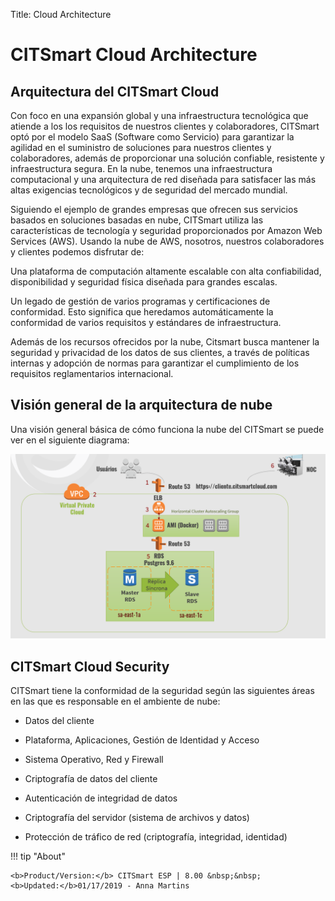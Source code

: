 Title: Cloud Architecture

# CITSmart Cloud Architecture

Arquitectura del CITSmart Cloud
-----------------------------

Con foco en una expansión global y una infraestructura tecnológica que atiende a los
los requisitos de nuestros clientes y colaboradores, CITSmart optó por el modelo SaaS
(Software como Servicio) para garantizar la agilidad en el suministro de soluciones para
nuestros clientes y colaboradores, además de proporcionar una solución confiable, resistente y
infraestructura segura. En la nube, tenemos una infraestructura computacional y una
arquitectura de red diseñada para satisfacer las más altas exigencias
tecnológicos y de seguridad del mercado mundial.

Siguiendo el ejemplo de grandes empresas que ofrecen sus servicios basados en
soluciones basadas en nube, CITSmart utiliza las características de tecnología y seguridad
proporcionados por Amazon Web Services (AWS). Usando la nube de AWS, nosotros, nuestros
colaboradores y clientes podemos disfrutar de:

Una plataforma de computación altamente escalable con alta confiabilidad,
disponibilidad y seguridad física diseñada para grandes escalas.

Un legado de gestión de varios programas y certificaciones de conformidad.
Esto significa que heredamos automáticamente la conformidad de varios requisitos
y estándares de infraestructura.

Además de los recursos ofrecidos por la nube, Citsmart busca mantener la seguridad y
privacidad de los datos de sus clientes, a través de políticas internas y adopción
de normas para garantizar el cumplimiento de los requisitos reglamentarios
internacional.

Visión general de la arquitectura de nube
-----------------------------------

Una visión general básica de cómo funciona la nube del CITSmart se puede ver en el
siguiente diagrama:

![Screenshot](images/citsmart-cloud-plataform.png)

CITSmart Cloud Security
-----------------------

CITSmart tiene la conformidad de la seguridad según las siguientes áreas en las que
es responsable en el ambiente de nube:

- Datos del cliente

- Plataforma, Aplicaciones, Gestión de Identidad y Acceso

- Sistema Operativo, Red y Firewall

- Criptografía de datos del cliente

- Autenticación de integridad de datos

- Criptografía del servidor (sistema de archivos y datos)

- Protección de tráfico de red (criptografía, integridad, identidad)



!!! tip "About"

    <b>Product/Version:</b> CITSmart ESP | 8.00 &nbsp;&nbsp;
    <b>Updated:</b>01/17/2019 - Anna Martins

